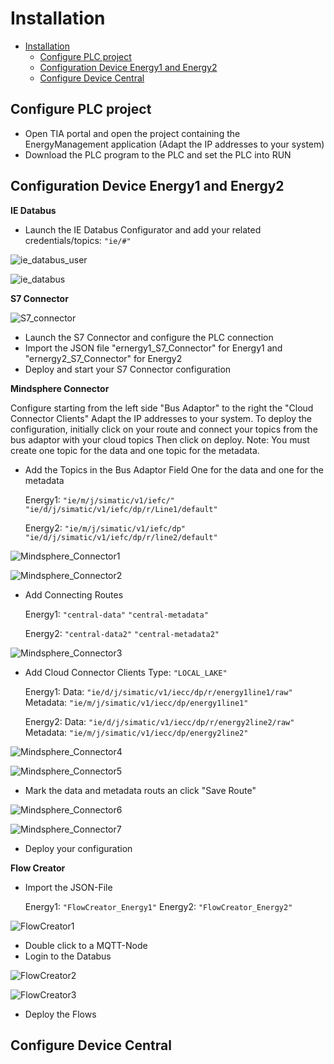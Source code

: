 # Installation

- [Installation](#installation)
  - [Configure PLC project](#configure-plc-project)
  - [Configuration Device Energy1 and Energy2](#configuration-device-energy1-and-energy2)
  - [Configure Device Central](#configure-device-central)
  

## Configure PLC project

- Open TIA portal and open the project containing the EnergyManagement application (Adapt the IP addresses to your system)
- Download the PLC program to the PLC and set the PLC into RUN
   

## Configuration Device Energy1 and Energy2

**IE Databus**

- Launch the IE Databus Configurator and add your related credentials/topics:
`"ie/#"`

![ie_databus_user](graphics/IE_Databus_User.png)

![ie_databus](graphics/IE_Databus.png)


**S7 Connector**
  
![S7_connector](graphics/S7_Connector.png)

- Launch the S7 Connector and configure the PLC connection 
- Import the JSON file "ernergy1_S7_Connector" for Energy1 and "ernergy2_S7_Connector" for Energy2
- Deploy and start your S7 Connector configuration


**Mindsphere Connector** 

Configure starting from the left side "Bus Adaptor" to the right the "Cloud Connector Clients" Adapt the IP addresses to your system.
To deploy the configuration, initially click on your route and connect your topics from the bus adaptor with your cloud topics 
Then click on deploy. 
Note: You must create one topic for the data and one topic for the metadata. 

- Add the Topics in the Bus Adaptor Field
  One for the data and one for the metadata

  Energy1:
  `"ie/m/j/simatic/v1/iefc/"`
  `"ie/d/j/simatic/v1/iefc/dp/r/Line1/default"`
  
  Energy2:
  `"ie/m/j/simatic/v1/iefc/dp"` 
  `"ie/d/j/simatic/v1/iefc/dp/r/line2/default"`

![Mindsphere_Connector1](graphics/Mindsphere_Connector_Topic1.png)
  
![Mindsphere_Connector2](graphics/Mindsphere_Connector_Topic2.png)

- Add Connecting Routes
  
  Energy1:
  `"central-data"` 
  `"central-metadata"`
  
  Energy2:
  `"central-data2"`
  `"central-metadata2"`

![Mindsphere_Connector3](graphics/Mindsphere_Connector_Rout.png)

- Add Cloud Connector Clients
  Type: `"LOCAL_LAKE"`
  
  Energy1:
  Data: `"ie/d/j/simatic/v1/iecc/dp/r/energy1line1/raw"`
  Metadata: `"ie/m/j/simatic/v1/iecc/dp/energy1line1"`
  
  Energy2:
  Data: `"ie/d/j/simatic/v1/iecc/dp/r/energy2line2/raw"`
  Metadata: `"ie/m/j/simatic/v1/iecc/dp/energy2line2"`

![Mindsphere_Connector4](graphics/Mindsphere_Connector_Client1.png)
  
![Mindsphere_Connector5](graphics/Mindsphere_Connector_Client2.png)

- Mark the data and metadata routs an click "Save Route" 
    
![Mindsphere_Connector6](graphics/Mindsphere_Connector_Rout1.png)
  
![Mindsphere_Connector7](graphics/Mindsphere_Connector_Rout2.png)

- Deploy your configuration

**Flow Creator**
- Import the JSON-File
  
  Energy1:
  `"FlowCreator_Energy1"`
  Energy2:
  `"FlowCreator_Energy2"`

![FlowCreator1](graphics/Flow_Creator1.png)

- Double click to a MQTT-Node  
- Login to the Databus
  
![FlowCreator2](graphics/Flow_Creator2.png)
  
![FlowCreator3](graphics/Flow_Creator3.png)

- Deploy the Flows

## Configure Device Central

